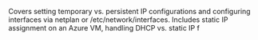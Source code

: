 Covers setting temporary vs. persistent IP configurations and configuring interfaces via netplan or /etc/network/interfaces.	Includes static IP assignment on an Azure VM, handling DHCP vs. static IP f 